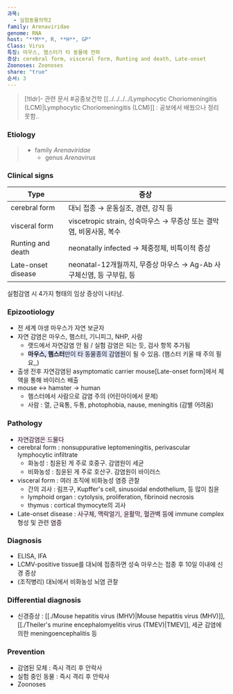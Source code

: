 ```yaml
---
과목:
  - 실험동물의학2
family: Arenaviridae
genome: RNA
host: "**M**, R, **H**, GP"
Class: Virus
특징: 마우스, 햄스터가 타 동물에 전파
증상: cerebral form, visceral form, Runting and death, Late-onset
Zoonoses: Zoonoses
share: "true"
순서: 3
---
```


>[!tldr]- 관련 문서
>#공중보건학 
>[[../../../../Lymphocytic Choriomeningitis (LCM)|Lymphocytic Choriomeningitis (LCM)]] : 공보에서 배웠으나 정리 못함..
### Etiology
> - family *Arenaviridae*
> 	- genus *Arenavirus*

### Clinical signs

| Type               | 증상                                               |
| ------------------ | ------------------------------------------------ |
| cerebral form      | 대뇌 접종 → 운동실조, 경련, 강직 등                           |
| visceral form      | viscetropic strain, 성숙마우스 → 무증상 또는 결막염, 비몽사몽, 복수 |
| Runting and death  | neonatally infected → 체중정체, 비특이적 증상              |
| Late-onset disease | neonatal-12개월까지, 무증상 마우스 → Ag-Ab 사구체신염, 등 구부림, 등 |
실험감염 시 4가지 형태의 임상 증상이 나타남.

### Epizootiology
- 전 세계 야생 마우스가 자연 보균자
- 자연 감염은 마우스, 햄스터, 기니피그, NHP, 사람
	- 랫드에서 자연감염 안 됨 / 실험 감염은 되는 듯, 검사 항목 추가됨
	- <span style="background:#e0e5fc"><b>마우스, 햄스터</b>만이 타 동물종의 감염원</span>이 될 수 있음. (햄스터 키울 때 주의 필요,,)
- 출생 전후 자연감염된 asymptomatic carrier mouse[Late-onset form]에서 체액을 통해 바이러스 배출
- mouse ↔ hamster → human
	- 햄스터에서 사람으로 감염 주의 (어린아이에서 문제)
	- 사람 : 열, 근육통, 두통, photophobia, nause, meningitis (감별 어려움)
### Pathology
- <span style="background:#fceef8">자연감염은 드물다</span>
- cerebral form : nonsuppurative leptomeningitis, perivascular lymphocytic infiltrate
	- 화농성 : 침윤된 게 주로 호중구. 감염원이 세균
	- 비화농성 : 침윤된 게 주로 호산구. 감염원이 바이러스
- visceral form : 여러 조직에 비화농성 염증 관찰
	- 간의 괴사 : 림프구, Kupffer's cell, sinusoidal endothelium, 등 많이 침윤
	- lymphoid organ : cytolysis, proliferation, fibrinoid necrosis
	- thymus : cortical thymocyte의 괴사
- Late-onset disease : <span style="background:#fceef8">사구체, 맥락얼기, 윤활막, 혈관벽 등에</span> immune complex 형성 및 관련 <span style="background:#fceef8">염증 </span>

### Diagnosis
- ELISA, IFA
- LCMV-positive tissue를 대뇌에 접종하면 성숙 마우스는 접종 후 10일 이내에 신경 증상
- (조직병리) 대뇌에서 비화농성 뇌염 관찰

### Differential diagnosis
- 신경증상 : [[./Mouse hepatitis virus (MHV)|Mouse hepatitis virus (MHV)]], [[./Theiler's murine encephalomyelitis virus (TMEV)|TMEV]], 세균 감염에 의한 meningoencephalitis 등

### Prevention
- 감염된 모체 : 즉시 격리 후 안락사
- 실험 중인 동물 : 즉시 격리 후 안락사
- Zoonoses